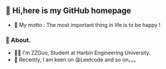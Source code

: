 
## 👋 Hi,here is my GitHub homepage        
 - 🤣 My motto : The most important thing in life is to be happy !
 
### 🧐 About. 
 - 👨‍🎓 I'm ZZGuo, Student at Harbin Engineering University.  
 - 📆 Recently, I am keen on 😫Leetcode and so on。。。
<!-- 
### 💻 Working on. 
 -  -->


<!-- [![Zzg's GitHub stats](https://github-readme-stats.vercel.app/api?username=Super-ZZGuo&count_private=true&show_icons=true&)](https://github.com/Super-ZZGuo/github-readme-stats)

[![Top Langs](https://github-readme-stats.vercel.app/api/top-langs/?username=Super-ZZGuo&layout=compact&hide=HTML)](https://github.com/Super-ZZGuo/github-readme-stats) -->







